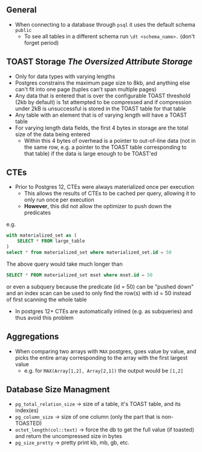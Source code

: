 ## General

- When connecting to a database through `psql` it uses the default schema `public`
  - To see all tables in a different schema run `\dt <schema_name>.` (don't forget period)

## TOAST Storage *The Oversized Attribute Storage*

- Only for data types with varying lengths
- Postgres constrains the maximum page size to 8kb, and anything else can't fit into one page (tuples can't span
  multiple pages)
- Any data that is entered that is over the configurable TOAST threshold (2kb by default) is 1st attempted to be
  compressed and if compression under 2kB is unsuccessful is stored in the TOAST table for that table
- Any table with an element that is of varying length will have a TOAST table
- For varying length data fields, the first 4 bytes in storage are the total size of the data being entered
  - Within this 4 bytes of overhead is a pointer to out-of-line data (not in the same row, e.g. a pointer to the
    TOAST table corresponding to that table) if the data is large enough to be TOAST'ed

## CTEs

- Prior to Postgres 12, CTEs were always materialized once per execution
  - This allows the results of CTEs to be cached per query, allowing it to only run once per execution
  - **However**, this did not allow the optimizer to push down the predicates

e.g.
```sql
with materialized_set as (
    SELECT * FROM large_table
)
select * from materialized_set where materialized_set.id = 50
```

The above query would take much longer than

```sql
SELECT * FROM materialized_set mset where mset.id = 50
```
or even a subquery because the predicate (id = 50) can be "pushed down" and an index scan can be used to only find the row(s) with id = 50 instead of first scanning the whole table

- In postgres 12+ CTEs are automatically inlined (e.g. as subqueries) and thus avoid this problem

## Aggregations

- When comparing two arrays with `MAX` postgres, goes value by value, and picks the entire array corresponding to the array with the first largest value
  - e.g. for `MAX(Array[1,2], Array[2,1])` the output would be `[1,2]`


## Database Size Managment

- `pg_total_relation_size` -> size of a table, it's TOAST table, and its index(es)
- `pg_column_size` -> size of one column (only the part that is non-TOASTED)
- `octet_length(col::text)` -> force the db to get the full value (if toasted) and return the uncompressed size
in bytes
- `pg_size_pretty` -> pretty print kb, mb, gb, etc.


